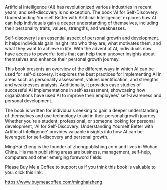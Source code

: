 
Artificial intelligence (AI) has revolutionized various industries in recent years, and self-discovery is no exception. The book 'AI for Self-Discovery: Understanding Yourself Better with Artificial Intelligence' explores how AI can help individuals gain a deeper understanding of themselves, including their personality traits, values, strengths, and weaknesses.

Self-discovery is an essential aspect of personal growth and development. It helps individuals gain insight into who they are, what motivates them, and what they want to achieve in life. With the advent of AI, individuals now have access to powerful tools that can help them uncover insights about themselves and enhance their personal growth journey.

This book presents an overview of the different ways in which AI can be used for self-discovery. It explores the best practices for implementing AI in areas such as personality assessment, values identification, and strengths and weaknesses analysis. Additionally, it provides case studies of successful AI implementations in self-assessment, showcasing how organizations have used AI to improve their employees' self-awareness and personal development.

The book is written for individuals seeking to gain a deeper understanding of themselves and use technology to aid in their personal growth journey. Whether you're a student, professional, or someone looking for personal development, 'AI for Self-Discovery: Understanding Yourself Better with Artificial Intelligence' provides valuable insights into how AI can be leveraged for self-discovery and personal growth.

MingHai Zheng is the founder of zhengpublishing.com and lives in Wuhan, China. His main publishing areas are business, management, self-help, computers and other emerging foreword fields.

Please Buy Me a Coffee to support us if you think this book is valuable to you. click this link:

https://www.buymeacoffee.com/minghaizheng
